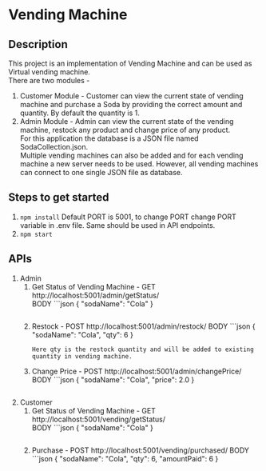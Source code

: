 # Vending Machine

## Description
This project is an implementation of Vending Machine and can be used as Virtual vending machine.<br />
There are two modules -
1. Customer Module - Customer can view the current state of vending machine and purchase a Soda by providing the correct amount and quantity. By default the quantity is 1.
2. Admin Module - Admin can view the current state of the vending machine, restock any product and change price of any product.<br />
For this application the database is a JSON file named SodaCollection.json.<br />
Multiple vending machines can also be added and for each vending machine a new server needs to be used. However, all vending machines can connect to one single JSON file as database.

## Steps to get started
1. ```npm install``` Default PORT is 5001, to change PORT change PORT variable in .env file. Same should be used in API endpoints.
2. ```npm start```

## APIs
1. Admin
    1. Get Status of Vending Machine - GET http://localhost:5001/admin/getStatus/<br />
        BODY <optional> ```json
        {
            "sodaName": "Cola"
        }
        ```
    2. Restock - POST http://localhost:5001/admin/restock/
        BODY ```json
        {
            "sodaName": "Cola",
            "qty": 6
        }
        ```
        Here qty is the restock quantity and will be added to existing quantity in vending machine.
    3. Change Price - POST http://localhost:5001/admin/changePrice/
        BODY ```json
        {
            "sodaName": "Cola",
            "price": 2.0
        }
        ```
2. Customer
    1. Get Status of Vending Machine - GET http://localhost:5001/vending/getStatus/<br />
        BODY <optional> ```json
        {
            "sodaName": "Cola"
        }
        ```
    2. Purchase - POST http://localhost:5001/vending/purchased/
        BODY ```json
        {
            "sodaName": "Cola",
            "qty": 6,
            "amountPaid": 6
        }
        ```